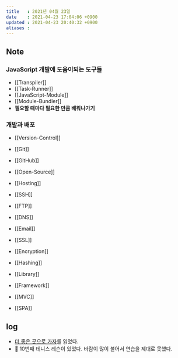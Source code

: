 ```yaml
---
title   : 2021년 04월 23일 
date    : 2021-04-23 17:04:06 +0900 
updated : 2021-04-23 20:40:32 +0900
aliases : 
---
```


## Note 

### JavaScript 개발에 도움이되는 도구들  
- [[Transpiler]]
- [[Task-Runner]]
- [[JavaScript-Module]]
- [[Module-Bundler]]
- **필요할 때마다 필요한 만큼 배워나가기**

### 개발과 배포 
- [[Version-Control]]
- [[Git]]
- [[GitHub]]
- [[Open-Source]] 
- [[Hosting]]
- [[SSH]]
- [[FTP]]
- [[DNS]]
- [[Email]]
- [[SSL]] 
- [[Encryption]]
- [[Hashing]]

- [[Library]]
- [[Framework]]
- [[MVC]]
- [[SPA]]

## log 
- [더 좋은 곳으로 가자](https://tir.netlify.app/#/Life/lets-go-somewhere-better)를 읽었다.  
- 🎾 10번째 테니스 레슨이 있었다. 바람이 많이 불어서 연습을 제대로 못했다. 
